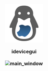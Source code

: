<h3 align="center">
    <img src="icons/512x512.png" width="128" height="128" alt="idevicegui_icon" align="center"/>
    <br><br>
    idevicegui
    <br><br>
    <img src="https://helltar.com/projects/idevicegui/screenshots/screenshot_28082022_193141-1.png" alt="main_window"/>
</h3>
